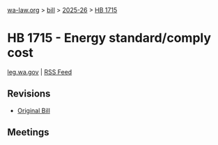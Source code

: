 [wa-law.org](/) > [bill](/bill/) > [2025-26](/bill/2025-26/) > [HB 1715](/bill/2025-26/hb/1715/)

# HB 1715 - Energy standard/comply cost
[leg.wa.gov](https://app.leg.wa.gov/billsummary?BillNumber=1715&Year=2025&Initiative=false) | [RSS Feed](./rss.xml)

## Revisions
* [Original Bill](1/)

## Meetings